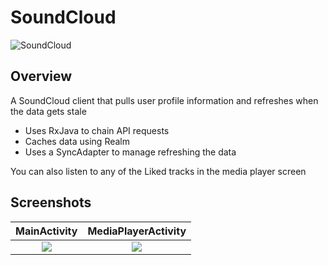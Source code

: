 # SoundCloud

![SoundCloud](https://raw.githubusercontent.com/lawloretienne/SoundCloud/master/images/ic_launcher.png)

## Overview

A SoundCloud client that pulls user profile information and refreshes when the data gets stale

 - Uses RxJava to chain API requests
 - Caches data using Realm
 - Uses a SyncAdapter to manage refreshing the data

You can also listen to any of the Liked tracks in the media player screen

## Screenshots

MainActivity           |  MediaPlayerActivity
:-------------------------:|:-------------------------:
![](https://raw.githubusercontent.com/lawloretienne/Soundcloud/master/images/SoundCloud_Screenshot_7.png)  |  ![](https://raw.githubusercontent.com/lawloretienne/Soundcloud/master/images/SoundCloud_Screenshot_8.png)
